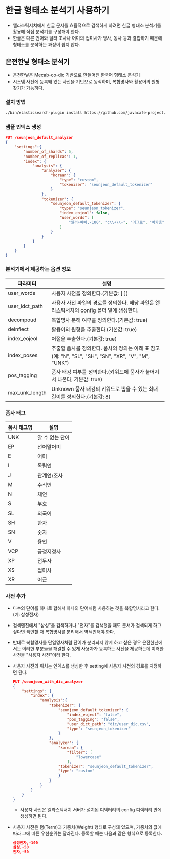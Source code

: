 # 한글 형태소 분석기 사용하기
- 엘라스틱서치에서 한글 문서를 효율적으로 검색하게 하려면 한글 형태소 분석기를 활용해 직접 분석기를 구성해야 한다.
- 한글은 다른 언어와 달라 조사나 어미의 접미사가 명사, 동사 등과 결합하기 때문에 형태소를 분석하는 과정이 쉽지 않다.

## 은전한닢 형태소 분석기
- 은전한닢은 Mecab-co-dic 기반으로 만들어진 한국어 형태소 분석기
- 시스템 사전에 등록돼 있는 사전을 기반으로 동작하며, 복합명사와 활용어의 원형 찾기가 가능하다.

### 설치 방법
```bash
./bin/elasticsearch-plugin install https://github.com/javacafe-project/elastic-book-etc/raw/master/plugin/elasticsearch-analysis-seunjeon-6.4.3.zip
```

### 샘플 인덱스 생성
```json
PUT /seunjeon_default_analyzer
{
    "settings":{
        "number_of_shards": 5,
        "number_of_replicas": 1,
        "index": {
            "analysis": {
                "analyzer": {
                    "korean": {
                        "type": "custom",
                        "tokenizer": "seunjeon_default_tokenizer"
                    }
                },
                "tokenizer": {
                    "seunjeon_default_tokenizer": {
                        "type": "seunjeon_tokenizer",
                        "index_eojeol": false,
                        "user_words": [
                            "낄끼+빠빠,-100", "c\\+\\+", "어그로", "버카총", "abc 마트"
                        ]
                    }
                }
            }
        }
    }
}
```

### 분석기에서 제공하는 옵션 정보
|파라미터|설명
|---|---
|user_words|사용자 사전을 정의한다.(기본값: [ ])
|user_idct_path|사용자 사전 파일의 경로를 정의한다. 해당 파일은 엘라스틱서치의 config 폴더 밑에 생성한다.
|decompoud|복합명사 분해 여부를 정의한다.(기본값: true)
|deinflect|활용어의 원형을 추출한다.(기본값: true)
|index_eojeol|어절을 추출한다.(기본값: true)
|index_poses|추출할 품사를 정의한다. 품사의 정의는 아래 표 참고(예: "N", "SL", "SH", "SN", "XR", "V", "M", "UNK")
|pos_tagging|품사 태깅 여부를 정의한다.(키워드에 품사가 붙어져서 나온다, 기본값: true)
|max_unk_length|Unknown 품사 태깅의 키워드로 뽑을 수 있는 최대 길이를 정의한다.(기본값: 8)

### 품사 태그
|품사 태그명|설명
|---|---
|UNK|알 수 없는 단어
|EP|선어말어미
|E|어미
|I|독립언
|J|관계언/조사
|M|수식언
|N|체언
|S|부호
|SL|외국어
|SH|한자
|SN|숫자
|V|용언
|VCP|긍정지정사
|XP|접두사
|XS|접미사
|XR|어근


### 사전 추가
- 다수의 단어를 하나로 합해서 하나의 단어처럼 사용하는 것을 복합명사라고 한다. (예: 삼성전자)

- 검색엔진에서 "삼성"을 검색하거나 "전자"를 검색했을 때도 문서가 검색되게 하고 싶다면 색인할 때 복합명사를 분리해서 역색인해야 한다.
- 반대로 복합명사를 단일명사처럼 단어가 분리되지 않게 하고 싶은 경우 은전한닢에서는 이러한 부분들을 해결할 수 있게 사용자가 등록하는 사전을 제공하는데 이러한 사전을 "사용자 사전"이라 한다.
- 사용자 사전의 위치는 인덱스를 생성한 후 setting에 사용자 사전의 경로를 지정하면 된다.
    ```json
    PUT /seunjeon_with_dic_analyzer
    {
        "settings": {
            "index": {
                "analysis":{
                    "tokenizer": {
                        "seunjeon_default_tokenizer": {
                            "index_eojeol": "false",
                            "pos_tagging": "false",
                            "user_dict_path": "dic/user_dic.csv",
                            "type": "seunjeon_tokenizer"
                        }
                    },
                    "analyzer": {
                        "korean": {
                            "filter": [
                                "lowercase"
                            ],
                        "tokenizer": "seunjeon_default_tokenizer",
                        "type": "custom"
                        }
                    }
                }
            }
        }
    }
    ```
    - 사용자 사전은 엘라스틱서치 서버가 설치된 디텍터리의 config 디렉터리 안에 생성하면 된다.
- 사용자 사전은 텀(Term)과 가중치(Weight) 형태로 구성돼 있으며, 가중치의 값에 따라 그에 따른 우선순위는 달라진다. 등록할 때는 다음과 같은 형식으로 등록한다.
    ```json
    삼성전자,-100
    삼성,-50
    전자,-50
    ```